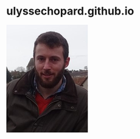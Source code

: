 # ulyssechopard.github.io
![photo](https://github.com/UlysseChopard/ulyssechopard.github.io/blob/6213a9df10b8ca567f052ba008d65f30f37ede1d/ulysse_chartres_mini.jpg)
